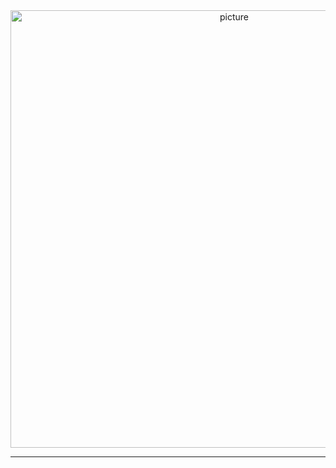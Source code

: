 <picture>
 <img alt="picture" src="https://github.com/mammadnet/mammadnet/assets/68748535/f564dc85-3263-4383-901d-495d15e428b5" width="700" style="text-align: center;">
</picture>

---
